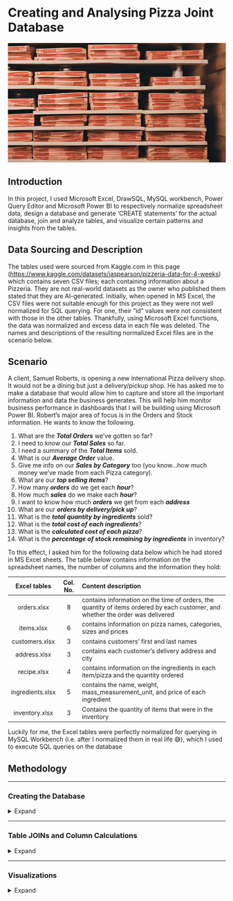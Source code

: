 # Creating and Analysing Pizza Joint Database
![](pizzaBoxes.png)

## Introduction
In this project, I used Microsoft Excel, DrawSQL, MySQL workbench, Power Query Editor and Microsoft Power BI to respectively normalize spreadsheet data, design a database and generate ‘CREATE statements’ for the actual database, join and analyze tables, and visualize certain patterns and insights from the tables.

## Data Sourcing and Description
The tables used were sourced from Kaggle.com in this page (https://www.kaggle.com/datasets/jaspearson/pizzeria-data-for-4-weeks) which contains seven CSV files; each containing information about a Pizzeria. They are not real-world datasets as the owner who published them stated that they are AI-generated. Initially, when opened in MS Excel, the CSV files were not suitable enough for this project as they were not well normalized for SQL querying. For one, their “id” values were not consistent with those in the other tables. Thankfully, using Microsoft Excel functions, the data was normalized and excess data in each file was deleted. The names and descriptions of the resulting normalized Excel files are in the scenario below.

## Scenario
A client, Samuel Roberts, is opening a new international Pizza delivery shop. It would not be a dining but just a delivery/pickup shop. He has asked me to make a database that would allow him to capture and store all the important information and data the business generates. This will help him monitor business performance in dashboards that I will be building using Microsoft Power BI. Robert’s major area of focus is in the Orders and Stock information. He wants to know the following.
1.	What are the ***Total Orders*** we’ve gotten so far?
2.	I need to know our ***Total Sales*** so far.
3.	I need a summary of the ***Total Items*** sold.
4.	What is our ***Average Order*** value.
5.	Give me info on our ***Sales by Category*** too (you know…how much money we’ve made from each Pizza category).
6.	What are our ***top selling items***?
7.	How many ***orders*** do we get each ***hour***?
8.	How much ***sales*** do we make each ***hour***?
9.	I want to know how much ***orders*** we get from each ***address***
10.	What are our ***orders by delivery/pick up***?
11.	What is the ***total quantity by ingredients*** sold?
12.	What is the ***total cost of each ingredients***?
13.	What is the ***calculated cost of each pizza***?
14.	What is the ***percentage of stock remaining by ingredients*** in inventory?

To this effect, I asked him for the following data below which he had stored in MS Excel sheets. The table below contains information on the spreadsheet names, the number of columns and the information they hold:

Excel tables | Col. No. | Content description
:-------------:|:------:|:----------------------------------
orders.xlsx | 8 | contains information on the time of orders, the quantity of items ordered by each customer, and whether the order was delivered
items.xlsx | 6 | contains information on pizza names, categories, sizes and prices
customers.xlsx | 3 | contains customers’ first and last names
address.xlsx | 3 | contains each customer’s delivery address and city
recipe.xlsx | 4 | contains information on the ingredients in each item/pizza and the quantity ordered
ingredients.xlsx | 5 | contains the name, weight, mass_measurement_unit, and price of each ingredient
inventory.xlsx | 3 | Contains the quantity of items that were in the inventory

Luckily for me, the Excel tables were perfectly normalized for querying in MySQL Workbench (i.e. after I normalized them in real life 😅), which I used to execute SQL queries on the database

## Methodology

---

### Creating the Database
<details>
  <summary>Expand</summary>

I used the DrawSQL app to design the database and generate the Data Definition Language (DDL) to be run in MySQL workbench. The database was saved as “pizzeria”.

![](database_diagram.png)

[View the database design from its source](https://drawsql.app/teams/eniifeoluwa/diagrams/pizza-db)

[View the DDL used to CREATE the database](DDL_for_Pizzeria.sql)
</details>

---

### Table JOINs and Column Calculations
<details>
  <summary>Expand</summary>

For the first Power Bi dashboard where I need to visualize the following below:
-	Total orders
-	Total sales
-	Total items
-	Average order value
-	Sales by Category
-	Top selling items
-	Orders by hour
-	Sales by hour
-	Order by address
-	Orders by delivery/pick up

I wrote the SQL query below in which I used table Aliases ‘o.’, ‘i.’ and ‘a.’ to represent the ***orders***, ***items*** and ***address*** tables respectively so that I can select the necessary columns from each of them and JOIN them to form the table I will be using for the first visualization

**The following, SQL query and resulting table are as follows:**

```SQL
USE Pizzeria;
SELECT
o.order_id,
i.item_price,
o.quantity,
i.item_cat,
i.item_name,
o.created_at,
a.delivery_address1,
a.delivery_city,
o.delivery
FROM orders o
LEFT JOIN items i ON o.item_id = i.item_id
LEFT JOIN address a ON o.add_id = a.add_id
```
![](query_and_table1.png)

---

For the second Power BI dashboard, I would be creating a new table that would make it easier to calculate how much of the inventory the Pizza shop has used, and then identify how much of the ingredients in the inventory needs reordering. But since the inventory table only has information on the different items, I would need to JOIN the items and ingredients tables with it so that I can calculate the total ingredients in the inventory by knowing how much of an ingredient is in an item. This would mean calculating how much each type of pizza/item costs to make based on the cost of the ingredients. I will therefore need a query to reveal the following:

1.	Total quantity by ingredient
2.	Total cost of ingredients
3.	Calculated cost of pizza
4.	Percentage stock remaining by ingredient

Firstly, to get the ***Total quantity by ingredient***, I needed to know how many orders there are, and then multiply the number of orders for each item by the quantity of each ingredient in each recipe ordered.

```SQL
SELECT
o.item_id,
i.sku,
i.item_name,
r.ing_id,
ing.ing_name,
r.quantity AS recipe_quantity,
SUM(o.quantity) AS order_quantity,
ing.ing_weight,
ing.ing_price
FROM orders o
LEFT JOIN items i ON o.item_id = i.item_id
LEFT JOIN recipe r ON i.sku = r.recipe_id
LEFT JOIN ingredients ing ON ing.ing_id = r.ing_id
GROUP BY 
o.item_id, 
i.sku, 
i.item_name, 
r.ing_id,
r.quantity,
ing.ing_name,
ing.ing_weight,
ing.ing_price
```

-	The **“r.quantity AS recipe_quantity,”** line in the query above returns the quantity of each ingredient in each recipe that has been ordered
-	The **“SUM(o.quantity) AS order_quantity,”** line in the query above returns the quantity of each recipe ordered

Below is the output of the calculations:

![](query_and_table2.png)

From this result, the next thing to do would be to calculate the total cost of ingredients ordered or used so far. To do this I would need to get the unit cost for each ingredient through the ingredient weight and price already in the table above. However, the summed order_quantity in the orders table will hinder this because is already an aggregated field ***(SUM (o.quantity) as order_quantity)***, so it cannot be used in the same select statement. The solution is to use sub_queries (a select statement in a select statement) and save it as “s1”.

``` SQL
SELECT* FROM (SELECT
o.item_id,
i.sku,
i.item_name,
r.ing_id,
ing.ing_name,
r.quantity AS recipe_quantity,
SUM(o.quantity) AS order_quantity,
ing.ing_weight,
ing.ing_price
FROM orders o
LEFT JOIN items i ON o.item_id = i.item_id
LEFT JOIN recipe r ON i.sku = r.recipe_id
LEFT JOIN ingredients ing ON ing.ing_id = r.ing_id
GROUP BY 
o.item_id, 
i.sku, 
i.item_name, 
r.ing_id,
r.quantity,
ing.ing_name,
ing.ing_weight,
ing.ing_price) AS s1;
```

"s1" returns the same table so now I can query s1 to calculate the total cost of ingredients ordered or used so far by calculating the unit cost for each ingredient through the ingredient weight and price.

```SQL
SELECT 
s1.item_name,
s1.ing_id,
s1.ing_name,
s1.ing_weight,
s1.ing_price,
s1.order_quantity,
s1.recipe_quantity,
s1.order_quantity * s1.recipe_quantity AS ordered_weight,
s1.ing_price / s1.ing_weight AS unit_cost,
(s1.order_quantity * s1.recipe_quantity) * (s1.ing_price / s1.ing_weight) as ingredient_cost
FROM (SELECT
o.item_id,
i.sku,
i.item_name,
r.ing_id,
ing.ing_name,
r.quantity AS recipe_quantity,
SUM(o.quantity) AS order_quantity,
ing.ing_weight,
ing.ing_price
FROM orders o
LEFT JOIN items i ON o.item_id = i.item_id
LEFT JOIN recipe r ON i.sku = r.recipe_id
LEFT JOIN ingredients ing ON ing.ing_id = r.ing_id
GROUP BY 
o.item_id, 
i.sku, 
i.item_name, 
r.ing_id,
r.quantity,
ing.ing_name,
ing.ing_weight,
ing.ing_price) AS s1
```

**s1.order_quantity * s1.recipe_quantity AS ordered_weight** returns the multiplication of the quantity of items ordered by the quantity of ingredients in each item.
**s1.ing_price / s1.ing_weight AS unit_cost** returns the unit cost of each ingredient.
**(s1.order_quantity * s1.recipe_quantity) * (s1.ing_price / s1.ing_weight) as ingredient_cost** returns the total cost of each ingredient used so far.

Below is the output of  the query:

![](query_and_table3.png)

By this, I have been able to calculate, not only the Total Quantity by ingredients ordered, and the unit cost of each ingredient, but also the calculated cost of making each variety of Pizza by their ingredient quantity.
But I still need to get the percentage stock remaining by ingredient in the inventory, and also the list of ingredients to re-order based on the remaining ingredients in the inventory. To do this, I made an entire view from the previous table using “CREATE VIEW” statement, saving the view as stock2 as seen in the query below:

```SQL
CREATE VIEW stock2 AS SELECT 
s1.item_name,
s1.ing_id,
s1.ing_name,
s1.ing_weight,
s1.ing_price,
s1.order_quantity,
s1.recipe_quantity,
s1.order_quantity * s1.recipe_quantity AS ordered_weight,
s1.ing_price / s1.ing_weight AS unit_cost,
(s1.order_quantity * s1.recipe_quantity) * (s1.ing_price / s1.ing_weight) as ingredient_cost
FROM (SELECT
o.item_id,
i.sku,
i.item_name,
r.ing_id,
ing.ing_name,
r.quantity AS recipe_quantity,
SUM(o.quantity) AS order_quantity,
ing.ing_weight,
ing.ing_price
FROM orders o
LEFT JOIN items i ON o.item_id = i.item_id
LEFT JOIN recipe r ON i.sku = r.recipe_id
LEFT JOIN ingredients ing ON ing.ing_id = r.ing_id
GROUP BY 
o.item_id, 
i.sku, 
i.item_name, 
r.ing_id,
r.quantity,
ing.ing_name,
ing.ing_weight,
ing.ing_price) AS s1
```

With this view, I would be calculating the following:
-	The total weight ordered
-	The amount of ingredients in the Inventory
-	The amount remaining per ingredient in the inventory

**Ordered Weight**
To get the total weight of ingredients ordered, I used this query:

```SQL
SELECT
ing_name,
SUM(ordered_weight) AS ordered_weight 
FROM stock2 
GROUP BY ing_name
```

![](query_and_table4.png)

The output above shows the total weight of ingredients in the inventory that have been used/ordered
Amount of ingredients in the Inventory
To calculate the amount of ingredients in the inventory I had to convert the query above to a sub-query AS ‘s2’ and then JOIN the ingredients and inventory tables to it:

```SQL
SELECT * FROM (SELECT
ing_id,
ing_name,
SUM(ordered_weight) AS ordered_weight
FROM
stock2 GROUP BY ing_name, ing_id) AS s2
LEFT JOIN inventory inv ON inv.item_id = s2.ing_id
LEFT JOIN  ingredients ing ON ing.ing_id = s2.ing_id
```

Finally, I wrote the query below to calculate the total weight of ingredients in the inventory and subtract the ordered ingredient weight from it to get the remaining weight in the inventory:

```SQL
SELECT 
s2.ing_name,
s2.ordered_weight,
ing.ing_weight,
inv.quantity,
(ing.ing_weight*inv.quantity) AS total_inv_weight,
(ing.ing_weight*inv.quantity) - s2.ordered_weight as remaining_weight
FROM (SELECT
ing_id,
ing_name,
SUM(ordered_weight) AS ordered_weight
FROM
stock2 GROUP BY ing_name, ing_id) AS s2
LEFT JOIN inventory inv ON inv.item_id = s2.ing_id
LEFT JOIN  ingredients ing ON ing.ing_id = s2.ing_id
```

- **(ing.ing_weight * inv.quantity) AS total_inv_weight** returns the total weight of ingredients in the inventory
- **(ing.ing_weight * inv.quantity) - s2.ordered_weight as remaining_weight** subtracts the ordered ingredients’ weight from the total ingredient weight in the inventory to get what is left in the inventory.

![](query_and_table5.png)
</details>

---

### Visualizations
<details>
  <summary>Expand</summary>
  
Using Power BI, I connected to MySql and loaded the first table using the custom query method. I still had to calculate some columns to create the desired visualizations. Below are the Visualizations answering the first Ten questions and the last Four questions in the [Scenario](#Scenario) above:

![](visual1.png)




</details>
